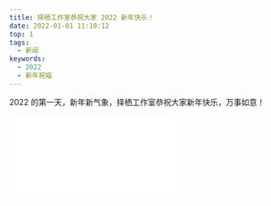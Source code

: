 ```yaml
---
title: 择栖工作室恭祝大家 2022 新年快乐！
date: 2022-01-01 11:10:12
top: 1
tags:
  - 新闻
keywords:
  - 2022
  - 新年祝福
---
```


2022 的第一天，新年新气象，择栖工作室恭祝大家新年快乐，万事如意！

<iframe src="//player.bilibili.com/player.html?aid=380272894&bvid=BV1AZ4y1Q717&cid=474427264&page=1" scrolling="no" border="0" frameborder="no" framespacing="0" allowfullscreen="true"> </iframe>
